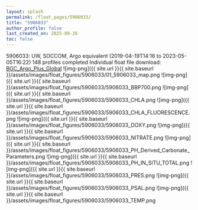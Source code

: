 ```yaml
---
layout: splash
permalink: /float_pages/5906033/
title: "5906033"
author_profile: false
last_created_on: 2025-09-26
toc: false
---
```

 
5906033: UW, SOCCOM, Argo equivalent (2019-04-19T14:16 to 2023-05-05T16:22)
148 profiles completed
Individual float file download: [BGC_Argo_Plus_Global](https://ftp.soest.hawaii.edu/bgc_argo_plus/Individual_Floats/outliers_removed/5906033_Sprof_processed.nc)
![img-png]({{ site.url }}{{ site.baseurl }}/assets/images/float_figures/5906033/01_5906033_map.png
![img-png]({{ site.url }}{{ site.baseurl }}/assets/images/float_figures/5906033/5906033_BBP700.png
![img-png]({{ site.url }}{{ site.baseurl }}/assets/images/float_figures/5906033/5906033_CHLA.png
![img-png]({{ site.url }}{{ site.baseurl }}/assets/images/float_figures/5906033/5906033_CHLA_FLUORESCENCE.png
![img-png]({{ site.url }}{{ site.baseurl }}/assets/images/float_figures/5906033/5906033_DOXY.png
![img-png]({{ site.url }}{{ site.baseurl }}/assets/images/float_figures/5906033/5906033_NITRATE.png
![img-png]({{ site.url }}{{ site.baseurl }}/assets/images/float_figures/5906033/5906033_PH_Derived_Carbonate_Parameters.png
![img-png]({{ site.url }}{{ site.baseurl }}/assets/images/float_figures/5906033/5906033_PH_IN_SITU_TOTAL.png
![img-png]({{ site.url }}{{ site.baseurl }}/assets/images/float_figures/5906033/5906033_PRES.png
![img-png]({{ site.url }}{{ site.baseurl }}/assets/images/float_figures/5906033/5906033_PSAL.png
![img-png]({{ site.url }}{{ site.baseurl }}/assets/images/float_figures/5906033/5906033_TEMP.png
